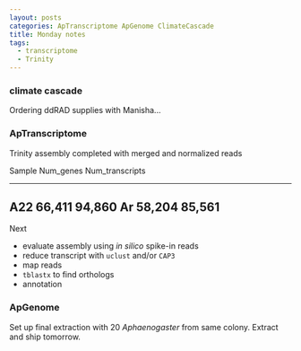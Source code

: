```yaml
---
layout: posts
categories: ApTranscriptome ApGenome ClimateCascade
title: Monday notes
tags:
  - transcriptome
  - Trinity
---
```


### climate cascade

Ordering ddRAD supplies with Manisha...

### ApTranscriptome

Trinity assembly completed with merged and normalized reads

Sample     Num_genes    Num_transcripts
-------   -----------  ------------------
A22          66,411         94,860
Ar           58,204         85,561
-----------------------------------------

Next 

* evaluate assembly using *in silico* spike-in reads
* reduce transcript with `uclust` and/or `CAP3`
* map reads
* `tblastx` to find orthologs
* annotation

### ApGenome

Set up final extraction with 20 *Aphaenogaster* from same colony. Extract and ship tomorrow.

